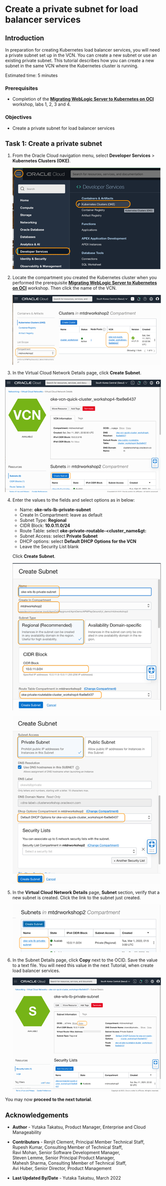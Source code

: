 # Create a private subnet for load balancer services

## Introduction

In preparation for creating Kubernetes load balancer services, you will need a private subnet set up in the VCN. You can create a new subnet or use an existing private subnet. This tutorial describes how you can create a new subnet in the same VCN where the Kubernetes cluster is running.


Estimated time: 5 minutes

### Prerequisites

* Completion of the **[Migrating WebLogic Server to Kubernetes on OCI](https://apexapps.oracle.com/pls/apex/dbpm/r/livelabs/view-workshop?wid=567)** workshop, labs 1, 2, 3 and 4.

### Objectives
* Create a private subnet for load balancer services

## **Task 1**: Create a private subnet

1. From the Oracle Cloud navigation menu, select **Developer Services** > **Kubernetes Clusters (OKE)**.

   ![Oracle Cloud console, Navigation Menu](images/1-1-menu.png " ")

2. Locate the compartment you created the Kubernetes cluster when you performed the prerequisite **[Migrating WebLogic Server to Kubernetes on OCI](https://apexapps.oracle.com/pls/apex/dbpm/r/livelabs/workshop-attendee-2?p210_workshop_id=567&p210_type=2&session=102696148940850)** workshop. Then click the name of the VCN.

   ![Oracle Cloud console, Compartment](images/1-2-compartment.png " ")

3.	In the Virtual Cloud Network Details page, click **Create Subnet**.

   ![Oracle Cloud console, VCN](images/1-3-cluster.png " ")

4. Enter the values to the fields and select options as in below:
     *	Name: **oke-wls-lb-private-subnet**
     *	Create In Compartment:  leave as default
     *	Subnet Type: **Regional**
     *	CIDR Block: **10.0.11.0/24**
     *	Route Table: select **oke-private-routable-&lt;cluster_name&gt:**
     *	Subnet Access: select **Private Subnet**
     *	DHCP options: select **Default DHCP Options for the VCN**
     *	Leave the Security List blank

   Click **Create Subnet**.

      ![Oracle Cloud console, Create Subnet](images/1-4-subnet.png " ")

      ![Oracle Cloud console, Create Subnet](images/1-5-subnet.png " ")

5.	In the **Virtual Cloud Network Details** page, **Subnet** section, verify that a new subnet is created. Click the link to the subnet just created.

      ![Oracle Cloud console, Subnet](images/1-6-subnet.png " ")

6.	In the Subnet Details page, click **Copy** next to the OCID. Save the value to a text file. You will need this value in the next Tutorial, when create load balancer services.

      ![Oracle Cloud console, VCN](images/1-7-subnet.png " ")



You may now **proceed to the next tutorial**.

## Acknowledgements

* **Author** - Yutaka Takatsu, Product Manager, Enterprise and Cloud Manageability
- **Contributors** -
Renjit Clement, Principal Member Technical Staff,  
Rupesh Kumar, Consulting Member of Technical Staff,  
Ravi Mohan, Senior Software Development Manager,  
Steven Lemme, Senior Principal Product Manager,  
Mahesh Sharma, Consulting Member of Technical Staff,  
Avi Huber, Senior Director, Product Management
* **Last Updated By/Date** - Yutaka Takatsu, March 2022
